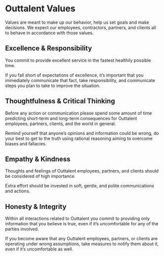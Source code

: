 # Outtalent Values

Values are meant to make up our behavior, help us set goals and make decisions.
We expect our employees, contractors, partners, and clients all to behave in accordance with those values.

## Excellence & Responsibility

You commit to provide excellent service in the fastest healthily possible time.

If you fall short of expectations of excellence, it’s important that you immediately communicate that fact, take responsibility, and communicate steps you plan to take to improve the situation.

## Thoughtfulness & Critical Thinking

Before any action or communication please spend some amount of time predicting short-term and long-term consequences for Outtalent employees, partners, clients, and the world in general.

Remind yourself that anyone’s opinions and information could be wrong, do your best to get to the truth using rational reasoning aiming to overcome biases and fallacies.

## Empathy & Kindness

Thoughts and feelings of Outtalent employees, partners, and clients should be considered of high importance. 

Extra effort should be invested in soft, gentle, and polite communications and actions.

## Honesty & Integrity
Within all interactions related to Outtalent you commit to providing only information that you believe is true, even if it’s uncomfortable for any of the parties involved.

If you become aware that any Outtalent employees, partners, or clients are operating under wrong assumptions, take measures to notify them about it, even if it’s uncomfortable as well.
